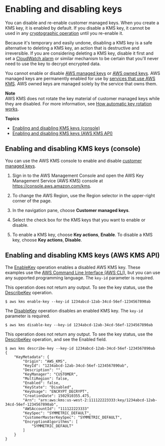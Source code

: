 # Enabling and disabling keys<a name="enabling-keys"></a>

You can disable and re\-enable customer managed keys\. When you create a KMS key, it is enabled by default\. If you disable a KMS key, it cannot be used in any [cryptographic operation](concepts.md#cryptographic-operations) until you re\-enable it\.

Because it's temporary and easily undone, disabling a KMS key is a safe alternative to deleting a KMS key, an action that is destructive and irreversible\. If you are considering deleting a KMS key, disable it first and set a [CloudWatch alarm](deleting-keys-creating-cloudwatch-alarm.md) or similar mechanism to be certain that you'll never need to use the key to decrypt encrypted data\. 

You cannot enable or disable [AWS managed keys](concepts.md#aws-managed-cmk) or [AWS owned keys](concepts.md#aws-owned-cmk)\. AWS managed keys are permanently enabled for use by [services that use AWS KMS](service-integration.md)\. AWS owned keys are managed solely by the service that owns them\.

**Note**  
AWS KMS does not rotate the key material of customer managed keys while they are disabled\. For more information, see [How automatic key rotation works](rotate-keys.md#rotate-keys-how-it-works)\.

**Topics**
+ [Enabling and disabling KMS keys \(console\)](#enabling-keys-console)
+ [Enabling and disabling KMS keys \(AWS KMS API\)](#enabling-keys-api)

## Enabling and disabling KMS keys \(console\)<a name="enabling-keys-console"></a>

You can use the AWS KMS console to enable and disable [customer managed keys](concepts.md#customer-cmk)\.

1. Sign in to the AWS Management Console and open the AWS Key Management Service \(AWS KMS\) console at [https://console\.aws\.amazon\.com/kms](https://console.aws.amazon.com/kms)\.

1. To change the AWS Region, use the Region selector in the upper\-right corner of the page\.

1. In the navigation pane, choose **Customer managed keys**\.

1. Select the check box for the KMS keys that you want to enable or disable\.

1. To enable a KMS key, choose **Key actions**, **Enable**\. To disable a KMS key, choose **Key actions**, **Disable**\.

## Enabling and disabling KMS keys \(AWS KMS API\)<a name="enabling-keys-api"></a>

The [EnableKey](https://docs.aws.amazon.com/kms/latest/APIReference/API_EnableKey.html) operation enables a disabled AWS KMS key\. These examples use the [AWS Command Line Interface \(AWS CLI\)](https://aws.amazon.com/cli/), but you can use any supported programming language\. The `key-id` parameter is required\.

This operation does not return any output\. To see the key status, use the [DescribeKey](https://docs.aws.amazon.com/kms/latest/APIReference/API_DescribeKey.html) operation\.

```
$ aws kms enable-key --key-id 1234abcd-12ab-34cd-56ef-1234567890ab
```

The [DisableKey](https://docs.aws.amazon.com/kms/latest/APIReference/API_DisableKey.html) operation disables an enabled KMS key\. The `key-id` parameter is required\.

```
$ aws kms disable-key --key-id 1234abcd-12ab-34cd-56ef-1234567890ab
```

This operation does not return any output\. To see the key status, use the [DescribeKey](https://docs.aws.amazon.com/kms/latest/APIReference/API_DescribeKey.html) operation, and see the Enabled field\.

```
$ aws kms describe-key --key-id 1234abcd-12ab-34cd-56ef-1234567890ab
{
    "KeyMetadata": {
        "Origin": "AWS_KMS",
        "KeyId": "1234abcd-12ab-34cd-56ef-1234567890ab",
        "Description": "",
        "KeyManager": "CUSTOMER",
        "MultiRegion": false,
        "Enabled": false,
        "KeyState": "Disabled",
        "KeyUsage": "ENCRYPT_DECRYPT",        
        "CreationDate": 1502910355.475,
        "Arn": "arn:aws:kms:us-west-2:111122223333:key/1234abcd-12ab-34cd-56ef-1234567890ab",
        "AWSAccountId": "111122223333"
        "KeySpec": "SYMMETRIC_DEFAULT",
        "CustomerMasterKeySpec": "SYMMETRIC_DEFAULT",
        "EncryptionAlgorithms": [
            "SYMMETRIC_DEFAULT"
        ]
    }
}
```